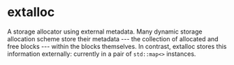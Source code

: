 # extalloc
A storage allocator using external metadata. Many dynamic storage allocation scheme store their metadata --- the collection of allocated and free blocks --- within the blocks themselves. In contrast, extalloc stores this information externally: currently in a pair of `std::map<>` instances.
